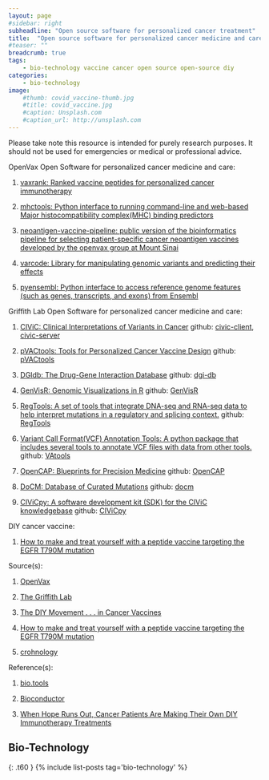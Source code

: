 ```yaml
---
layout: page
#sidebar: right
subheadline: "Open source software for personalized cancer treatment"
title:  "Open source software for personalized cancer medicine and care"
#teaser: ""
breadcrumb: true
tags:
    - bio-technology vaccine cancer open source open-source diy
categories:
    - bio-technology
image:
    #thumb: covid_vaccine-thumb.jpg
    #title: covid_vaccine.jpg
    #caption: Unsplash.com
    #caption_url: http://unsplash.com
---
```


Please take note this resource is intended for purely research purposes. It should not be used for emergencies or medical or professional advice.


OpenVax Open Software for personalized cancer medicine and care:

1. [vaxrank: Ranked vaccine peptides for personalized cancer immunotherapy](https://github.com/openvax/vaxrank)

2. [mhctools: Python interface to running command-line and web-based Major histocompatibility complex(MHC) binding predictors](https://github.com/openvax/mhctools)

3. [neoantigen-vaccine-pipeline: public version of the bioinformatics pipeline for selecting patient-specific cancer neoantigen vaccines developed by the openvax group at Mount Sinai](https://github.com/openvax/neoantigen-vaccine-pipeline)

4. [varcode: Library for manipulating genomic variants and predicting their effects ](https://github.com/openvax/varcode)

5. [pyensembl: Python interface to access reference genome features (such as genes, transcripts, and exons) from Ensembl](https://github.com/openvax/pyensembl) 


Griffith Lab Open Software for personalized cancer medicine and care:
 
1. [CIViC: Clinical Interpretations of Variants in Cancer](https://civicdb.org/home) 
   github: [civic-client](https://github.com/griffithlab/civic-client), [civic-server](https://github.com/griffithlab/civic-server)

2. [pVACtools: Tools for Personalized Cancer Vaccine Design](http://pvactools.org/) 
   github: [pVACtools](https://github.com/griffithlab/pVACtools)

3. [DGIdb: The Drug-Gene Interaction Database](https://dgidb.org/)
   github: [dgi-db](https://dgidb.org/)
   
4. [GenVisR: Genomic Visualizations in R](https://bioconductor.org/packages/release/bioc/html/GenVisR.html)
   github: [GenVisR](https://github.com/griffithlab/GenVisR)

5. [RegTools: A set of tools that integrate DNA-seq and RNA-seq data to help interpret mutations in a regulatory and splicing context.](http://regtools.org/)
   github: [RegTools](https://github.com/griffithlab/regtools)

6. [Variant Call Format(VCF) Annotation Tools: A python package that includes several tools to annotate VCF files with data from other tools.](http://vatools.org/)
   github: [VAtools](https://github.com/griffithlab/VAtools)

7. [OpenCAP: Blueprints for Precision Medicine](http://opencap.org/)
   github: [OpenCAP](https://github.com/griffithlab/civic-panel)

8. [DoCM: Database of Curated Mutations](http://docm.info/)
   github: [docm](https://github.com/griffithlab/docm)

9. [CIViCpy: A software development kit (SDK) for the CIViC knowledgebase](http://civicpy.org/)
   github: [CIViCpy](https://github.com/griffithlab/civicpy)
   
DIY cancer vaccine:

1. [How to make and treat yourself with a peptide vaccine targeting the EGFR T790M mutation](https://docs.google.com/document/d/1Xk5S0DwdXy8bVY30PJA07Z_uWcXr5P6Ejt4cJj3pNBw/edit)
   
Source(s):

1. [OpenVax](https://www.openvax.org/)

2. [The Griffith Lab](https://griffithlab.org/)

3. [The DIY Movement . . . in Cancer Vaccines](https://epivax.com/blog/the-diy-movement-in-cancer-vaccines)

4. [How to make and treat yourself with a peptide vaccine targeting the EGFR T790M mutation](https://docs.google.com/document/d/1Xk5S0DwdXy8bVY30PJA07Z_uWcXr5P6Ejt4cJj3pNBw/edit)

5. [crohnology](https://crohnology.com/)

Reference(s):

1. [bio.tools](https://bio.tools/)

2. [Bioconductor](https://bioconductor.org/)

3. [When Hope Runs Out, Cancer Patients Are Making Their Own DIY Immunotherapy Treatments](https://gizmodo.com/when-hope-runs-out-cancer-patients-are-making-their-ow-1819405332)

## Bio-Technology
{: .t60 }
{% include list-posts tag='bio-technology' %}


